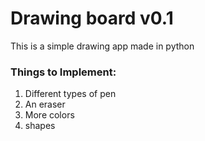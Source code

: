 # Drawing board v0.1

This is a simple drawing app made in python

### Things to Implement:

1. Different types of pen
2. An eraser
3. More colors
4. shapes
